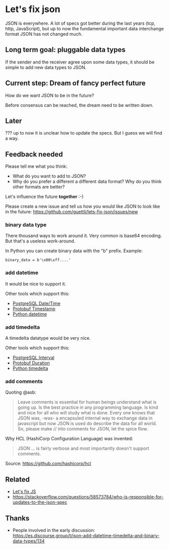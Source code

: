 # Let's fix json

JSON is everywhere. A lot of specs got better during the last years (tcp, http, JavaScript), but up to now the fundamental important data interchange format JSON has not changed much.

## Long term goal: pluggable data types

If the sender and the receiver agree upon some data types, it should be simple to add new data types to JSON.

## Current step: Dream of fancy perfect future

How do we want JSON to be in the future?

Before consensus can be reached, the dream need to be written down.

## Later

??? up to now it is unclear how to update the specs. But I guess we will find a way.

## Feedback needed

Please tell me what you think:

- What do you want to add to JSON?
- Why do you prefer a different a different data format? Why do you think other formats are better?


Let's influence the future **together** :-)

Please create a new issue and tell us how you would like JSON to look like in the future: https://github.com/guettli/lets-fix-json/issues/new

### binary data type

There thousand ways to work around it. Very common is base64 encoding. But that's a useless work-around.

In Python you can create binary data with the "b" prefix. Example:

```
binary_data = b'\x00\xff....'
```

### add datetime

It would be nice to support it.

Other tools which support this:

* [PostgreSQL Date/Time](https://www.postgresql.org/docs/12/datatype-datetime.html#DATATYPE-DATETIME-INPUT)
* [Protobuf Timestamp](https://developers.google.com/protocol-buffers/docs/reference/google.protobuf#google.protobuf.Timestamp)
* [Python datetime](https://docs.python.org/3/library/datetime.html#datetime-objects)


### add timedelta

A timedelta datatype would be very nice.

Other tools which support this: 

* [PostgreSQL Interval](https://www.postgresql.org/docs/12/datatype-datetime.html#DATATYPE-INTERVAL-INPUT)
* [Protobuf Duration](https://developers.google.com/protocol-buffers/docs/reference/google.protobuf#duration)
* [Python timedelta](https://docs.python.org/3/library/datetime.html#timedelta-objects)

### add comments

Quoting @asb:

> Leave comments is essential for human beings understand what is going up.
> Is the best practice in any programming language.
> Is kind and nice for all who will study what is done.
> Every one knows that JSON was, -was- a encapsuled internal way to exchange data in javascript
> but now JSON is used do describe the data for all world.
> So, please make // into comments for JSON, let the spice flow.

Why HCL (HashiCorp Configuration Language) was invented:

> JSON ... is fairly verbose and most importantly doesn't support comments. 

Source: https://github.com/hashicorp/hcl

## Related

- [Let's fix JS](https://github.com/guettli/lets-fix-js)
- https://stackoverflow.com/questions/58573784/who-is-responsible-for-updates-to-the-json-spec

## Thanks

- People involved in the early discussion: https://es.discourse.group/t/json-add-datetime-timedelta-and-binary-data-types/134
